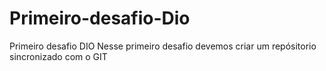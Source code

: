 # Primeiro-desafio-Dio
Primeiro desafio DIO
Nesse primeiro desafio devemos criar um repósitorio sincronizado com o GIT
 
